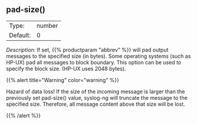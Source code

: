 ---
---
<!-- DISCLAIMER: This file is based on the syslog-ng Open Source Edition documentation https://github.com/balabit/syslog-ng-ose-guides/commit/2f4a52ee61d1ea9ad27cb4f3168b95408fddfdf2 and is used under the terms of The syslog-ng Open Source Edition Documentation License. The file has been modified by Axoflow. -->

## pad-size()

|          |        |
| -------- | ------ |
| Type:    | number |
| Default: | 0      |

*Description:* If set, {{% productparam "abbrev" %}} will pad output messages to the specified size (in bytes). Some operating systems (such as HP-UX) pad all messages to block boundary. This option can be used to specify the block size. (HP-UX uses 2048 bytes).

{{% alert title="Warning" color="warning" %}}

Hazard of data loss\! If the size of the incoming message is larger than the previously set pad-size() value, syslog-ng will truncate the message to the specified size. Therefore, all message content above that size will be lost.

{{% /alert %}}


